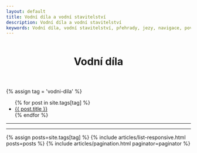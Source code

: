 ```yaml
---
layout: default
title: Vodní díla a vodní stavitelství
description: Vodní díla a vodní stavitelství
keywords: Vodní díla, vodní stavitelství, přehrady, jezy, navigace, povodně, bouldery, hydroelektrárny, rybnikářství, rybníky
---
```



<div class="row">
  <div class="columns">
    <div class="o-section">
      <div class="o-section-inner">
          <header class="c-page-header">
            <h1 itemprop="headline" class="c-page-title">Vodní díla </h1>
          </header>
          {% assign tag = 'vodni-dila'  %}
          <ul>
          {% for post in site.tags[tag] %}
            <li><a href="{{ post.url }}">{{ post.title }}</a></li>{% endfor %}
          </ul><hr><hr>
         {% assign posts=site.tags[tag] %} 
         {% include articles/list-responsive.html posts=posts %}
         {% include articles/pagination.html paginator=paginator %}
      </div>
    </div>
  </div>
</div>
